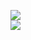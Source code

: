 [![](https://img.shields.io/badge/Made%20With-Github%20Spray-lightgrey.svg?style=for-the-badge&logo=github)](https://github.com/Annihil/github-spray#23943)  
[![](https://i.imgur.com/2DrTn0Z.gif)](https://github.com/Annihil/github-spray)